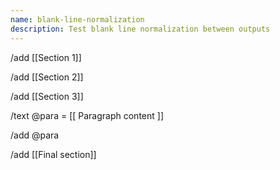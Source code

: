 ```yaml
---
name: blank-line-normalization
description: Test blank line normalization between outputs
---
```


/add [[Section 1]]


/add [[Section 2]]



/add [[Section 3]]

/text @para = [[
Paragraph content
]]

/add @para


/add [[Final section]]